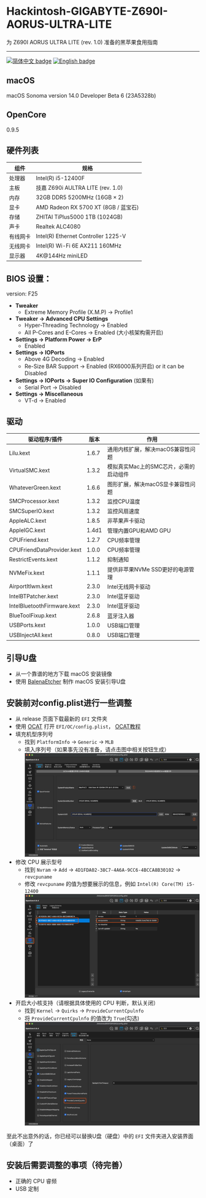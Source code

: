 
# Hackintosh-GIGABYTE-Z690I-AORUS-ULTRA-LITE

为 Z690I AORUS ULTRA LITE (rev. 1.0) 准备的黑苹果食用指南

-----

[![简体中文 badge](https://img.shields.io/badge/%E7%AE%80%E4%BD%93%E4%B8%AD%E6%96%87-Simplified%20Chinese-blue)](./README.md)
[![English badge](https://img.shields.io/badge/%E8%8B%B1%E6%96%87-English-blue)](./README-US.md)

## macOS

macOS Sonoma version 14.0 Developer Beta 6 (23A5328b) 

## OpenCore

0.9.5

## 硬件列表

| 组件         | 规格                                    |
|--------------|-----------------------------------------|
| 处理器       | Intel(R) i5-12400F                      |
| 主板         | 技嘉 Z690i AULTRA LITE (rev. 1.0)       |
| 内存         | 32GB DDR5 5200MHz (16GB × 2)            |
| 显卡         | AMD Radeon RX 5700 XT (8GB / 蓝宝石)     |
| 存储         | ZHITAI TiPlus5000 1TB (1024GB)           |
| 声卡         | Realtek ALC4080                         |
| 有线网卡     | Intel(R) Ethernet Controller 1225-V |
| 无线网卡     | Intel(R) Wi-Fi 6E AX211 160MHz          |
| 显示器       | 4K@144Hz miniLED                        |

## BIOS 设置：
version: F25

- **Tweaker**
    - Extreme Memory Profile (X.M.P) → Profile1
- **Tweaker → Advanced CPU Settings**
    - Hyper-Threading Technology → Enabled
    - All P-Cores and E-Cores → Enabled (大小核架构需开启)
- **Settings → Platform Power → ErP**
    - Enabled 
- **Settings → IOPorts**
    - Above 4G Decoding → Enabled
    - Re-Size BAR Support → Enabled (RX6000系列开启) or it can be Disabled
- **Settings → IOPorts → Super IO Configuration** (如果有)
    - Serial Port → Disabled
- **Settings → Miscellaneous**
    - VT-d → Enabled

## 驱动

| 驱动程序/插件             | 版本     | 作用                                       |
|--------------------------|----------|--------------------------------------------|
| Lilu.kext                | 1.6.7    | 通用内核扩展，解决macOS兼容性问题          |
| VirtualSMC.kext          | 1.3.2    | 模拟真实Mac上的SMC芯片，必需的启动组件    |
| WhateverGreen.kext       | 1.6.6    | 图形扩展，解决macOS显卡兼容性问题        |
| SMCProcessor.kext        | 1.3.2    | 监控CPU温度                               |
| SMCSuperIO.kext          | 1.3.2    | 监控风扇速度                               |
| AppleALC.kext            | 1.8.5    | 非苹果声卡驱动                             |
| AppleIGC.kext            | 1.4d1    | 管理内置GPU和AMD GPU                      |
| CPUFriend.kext           | 1.2.7    | CPU频率管理                                |
| CPUFriendDataProvider.kext| 1.0.0    | CPU频率管理                                |
| RestrictEvents.kext      | 1.1.2    | 抑制通知                                   |
| NVMeFix.kext             | 1.1.1    | 提供非苹果NVMe SSD更好的电源管理           |
| AirportItlwm.kext        | 2.3.0   | Intel无线网卡驱动                           |
| IntelBTPatcher.kext      | 2.3.0   | Intel蓝牙驱动                              |
| IntelBluetoothFirmware.kext| 2.3.0 | Intel蓝牙驱动                              |
| BlueToolFixup.kext       | 2.6.8   | 蓝牙注入器                                 |
| USBPorts.kext            | 1.0.0   | USB端口管理                                |
| USBInjectAll.kext        | 0.8.0    | USB端口管理                                |


## 引导U盘

- 从一个靠谱的地方下载 macOS 安装镜像 
- 使用 [BalenaEtcher](https://www.balena.io/etcher/) 制作 macOS 安装引导U盘  


## 安装前对config.plist进行一些调整

- 从 release 页面下载最新的 `EFI` 文件夹  
- 使用 [OCAT](https://github.com/ic005k/OCAuxiliaryTools) 打开 `EFI/OC/config.plist`， [OCAT教程](https://github.com/5T33Z0/OC-Little-Translated/blob/main/D_Updating_OpenCore/README.md)  
- 填充机型序列号
    - 找到 `PlatformInfo` → `Generic` → `MLB` 
    - 填入序列号（如果事先没有准备，请点击图中相关按钮生成）
    ![replace_mlb](./image/replace_slb.png)
- 修改 CPU 展示型号
    - 找到 `Nvram` → `Add` → `4D1FDA02-38C7-4A6A-9CC6-4BCCA8B30102` → `revcpuname`  
    - 修改 `revcpuname` 的值为想要展示的信息，例如 `Intel(R) Core(TM) i5-12400`  
        ![replace_cpu_sku](/image/replace_cpu_sku.png)
- 开启大小核支持（请根据具体使用的 CPU 判断，默认关闭）
    - 找到 `Kernel` → `Quirks` → `ProvideCurrentCpulnfo` 
    - 将 `ProvideCurrentCpulnfo` 的值改为 `True`(勾选)
    ![enable_provide_cpu](./image/enable_provide_cpu.png)


至此不出意外的话，你已经可以替换U盘（硬盘）中的 `EFI` 文件夹进入安装界面（桌面）了

## 安装后需要调整的事项（待完善）
- 正确的 CPU 睿频
- USB 定制
